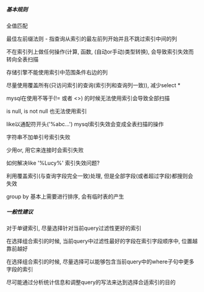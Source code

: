 ##### 基本规则

全值匹配

最佳左前缀法则	-	指查询从索引的最左前列开始并且不跳过索引中间的列

不在索引列上做任何操作(计算, 函数, (自动or手动)类型转换), 会导致索引失效而转向全表扫描

存储引擎不能使用索引中范围条件右边的列

尽量使用覆盖所有(只访问索引的查询(索引列和查询列一致)), 减少select *

mysql在使用不等于(!= 或者 <>) 的时候无法使用索引会导致全部扫描

is null, is not null 也无法使用索引

like以通配符开头('%abc...') mysql索引失效会变成全表扫描的操作

字符串不加单引号索引失败

少用or, 用它来连接时会索引失败



如何解决like '%Lucy%' 索引失效问题?

利用覆盖索引(与查询字段完全一致)处理, 但是全部字段(或者超过字段)都搜则会失效



group by 基本上需要进行排序, 会有临时表的产生

##### 一般性建议

对于单键索引, 尽量选择针对当前query过滤性更好的索引

在选择组合索引的时候, 当前query中过滤性最好的字段在索引字段顺序中, 位置越靠前越好

在选择组合索引的时候, 尽量选择可以能够包含当前query中的where子句中更多字段的索引

尽可能通过分析统计信息和调整query的写法来达到选择合适索引的目的